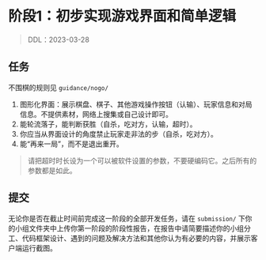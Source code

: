 # 阶段1：初步实现游戏界面和简单逻辑

> DDL：2023-03-28

## 任务

不围棋的规则见 `guidance/nogo/`

1. 图形化界面：展示棋盘、棋子、其他游戏操作按钮（认输）、玩家信息和对局信息。不提供素材，网络上搜集或自己设计即可。
2. 能轮流落子，能判断获胜（自杀，吃对方，认输，超时）。
3. 你应当从界面设计的角度禁止玩家走非法的步（自杀，吃对方）。
4. 能“再来一局”，而不是退出重开。

> 请把超时时长设为一个可以被软件设置的参数，不要硬编码它。之后所有的参数都是如此。

## 提交

无论你是否在截止时间前完成这一阶段的全部开发任务，请在 `submission/` 下你的小组文件夹中上传你第一阶段的阶段性报告，在报告中请简要描述你的小组分工、代码框架设计、遇到的问题及解决方法和其他你认为有必要的内容，并展示客户端运行截图。
